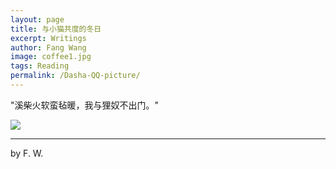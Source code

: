 ```yaml
---
layout: page
title: 与小猫共度的冬日
excerpt: Writings
author: Fang Wang
image: coffee1.jpg
tags: Reading
permalink: /Dasha-QQ-picture/
---
```


"溪柴火软蛮毡暖，我与狸奴不出门。"

![]({{site.baseurl}}/img/cat1.jpg)     

****

 by F. W. 

